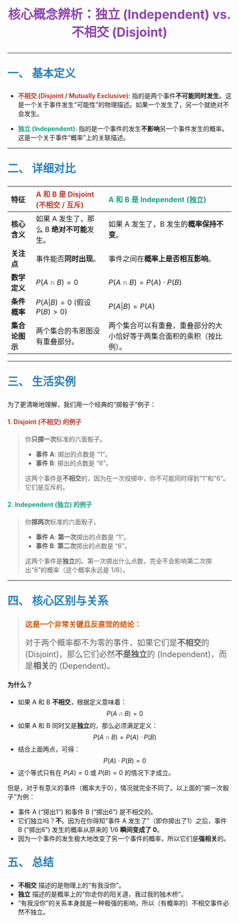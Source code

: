 # <p align="center"><font color="#8E44AD">核心概念辨析：独立 (Independent) vs. 不相交 (Disjoint)</font></p>

---

### <p style="color:#2980B9; font-size:1.5em;">一、 基本定义</p>

- **<font color="#C0392B">不相交 (Disjoint / Mutually Exclusive)</font>**: 指的是两个事件**不可能同时发生**。这是一个关于事件发生“可能性”的物理描述。如果一个发生了，另一个就绝对不会发生。

- **<font color="#16A085">独立 (Independent)</font>**: 指的是一个事件的发生**不影响**另一个事件发生的概率。这是一个关于事件“概率”上的关联描述。

---

### <p style="color:#2980B9; font-size:1.5em;">二、 详细对比</p>

| 特征 | <font color="#C0392B">A 和 B 是 Disjoint (不相交 / 互斥)</font> | <font color="#16A085">A 和 B 是 Independent (独立)</font> |
| :--- | :--- | :--- |
| **核心含义** | 如果 A 发生了，那么 B **绝对不可能**发生。 | 如果 A 发生了，B 发生的**概率保持不变**。 |
| **关注点** | 事件能否**同时出现**。 | 事件之间在**概率上是否相互影响**。 |
| **数学定义** | $P(A \cap B) = 0$ | $P(A \cap B) = P(A) \cdot P(B)$ |
| **条件概率** | $P(A\|B) = 0$ (假设 $P(B)>0$) | $P(A\|B) = P(A)$ |
| **集合论图示**| 两个集合的韦恩图没有重叠部分。 | 两个集合可以有重叠，重叠部分的大小恰好等于两集合面积的乘积（按比例）。 |

---

### <p style="color:#2980B9; font-size:1.5em;">三、 生活实例</p>

为了更清晰地理解，我们用一个经典的“掷骰子”例子：

#### <font color="#C0392B">1. Disjoint (不相交) 的例子</font>

> 你**只掷一次**标准的六面骰子。
> - **事件 A**: 掷出的点数是 “1”。
> - **事件 B**: 掷出的点数是 “6”。
>
> 这两个事件是**不相交**的，因为在一次投掷中，你不可能同时得到“1”和“6”。它们是互斥的。

#### <font color="#16A085">2. Independent (独立) 的例子</font>

> 你**掷两次**标准的六面骰子。
> - **事件 A**: **第一次**掷出的点数是 “1”。
> - **事件 B**: **第二次**掷出的点数是 “6”。
>
> 这两个事件是**独立**的。第一次掷出什么点数，完全不会影响第二次掷出“6”的概率（这个概率永远是 1/6）。

---

### <p style="color:#2980B9; font-size:1.5em;">四、 核心区别与关系</p>

> ### <font color="#D35400">这是一个非常关键且反直觉的结论：</font>
> <font size="4">对于两个概率都不为零的事件，如果它们是**不相交**的 (Disjoint)，那么它们必然**不是独立**的 (Independent)，而是**相关**的 (Dependent)。</font>

#### **为什么？**

- 如果 A 和 B **不相交**，根据定义意味着：
  $$ P(A \cap B) = 0 $$
- 如果 A 和 B 同时又是**独立**的，那么必须满足定义：
  $$ P(A \cap B) = P(A) \cdot P(B) $$
- 结合上面两点，可得：
  $$ P(A) \cdot P(B) = 0 $$
- 这个等式只有在 $P(A)=0$ 或 $P(B)=0$ 的情况下才成立。

但是，对于有意义的事件（概率大于0），情况就完全不同了。以上面的“掷一次骰子”为例：
- 事件 A (“掷出1”) 和事件 B (“掷出6”) 是不相交的。
- 它们独立吗？**不**。因为在你得知“事件 A 发生了”（即你掷出了1）之后，事件 B (“掷出6”) 发生的概率从原来的 1/6 **瞬间变成了 0**。
- 因为一个事件的发生极大地改变了另一个事件的概率，所以它们是**强相关**的。

### <p style="color:#2980B9; font-size:1.5em;">五、 总结</p>

- **不相交** 描述的是物理上的“有我没你”。
- **独立** 描述的是概率上的“你走你的阳关道，我过我的独木桥”。
- “有我没你”的关系本身就是一种极强的影响，所以（有概率的）不相交事件必然不独立。